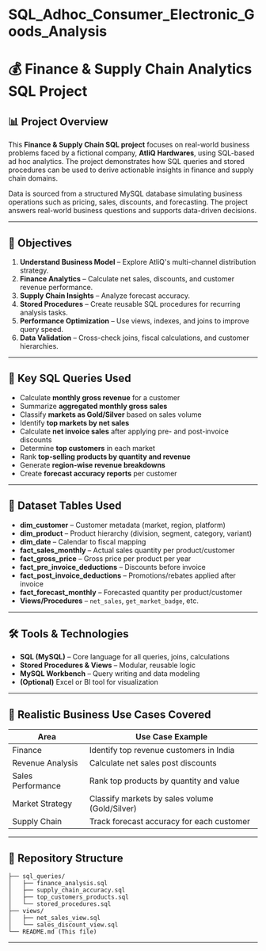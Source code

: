 # SQL_Adhoc_Consumer_Electronic_Goods_Analysis

# 💰 Finance & Supply Chain Analytics SQL Project

## 📊 Project Overview

This **Finance & Supply Chain SQL project** focuses on real-world business problems faced by a fictional company, **AtliQ Hardwares**, using SQL-based ad hoc analytics. The project demonstrates how SQL queries and stored procedures can be used to derive actionable insights in finance and supply chain domains.

Data is sourced from a structured MySQL database simulating business operations such as pricing, sales, discounts, and forecasting. The project answers real-world business questions and supports data-driven decisions.

---

## 🌟 Objectives

1. **Understand Business Model** – Explore AtliQ's multi-channel distribution strategy.
2. **Finance Analytics** – Calculate net sales, discounts, and customer revenue performance.
3. **Supply Chain Insights** – Analyze forecast accuracy. 
4. **Stored Procedures** – Create reusable SQL procedures for recurring analysis tasks.
5. **Performance Optimization** – Use views, indexes, and joins to improve query speed.
6. **Data Validation** – Cross-check joins, fiscal calculations, and customer hierarchies.

---

## 🧠 Key SQL Queries Used

* Calculate **monthly gross revenue** for a customer 
* Summarize **aggregated monthly gross sales**
* Classify **markets as Gold/Silver** based on sales volume
* Identify **top markets by net sales**
* Calculate **net invoice sales** after applying pre- and post-invoice discounts
* Determine **top customers** in each market
* Rank **top-selling products by quantity and revenue**
* Generate **region-wise revenue breakdowns**
* Create **forecast accuracy reports** per customer

---

## 📂 Dataset Tables Used

* **dim\_customer** – Customer metadata (market, region, platform)
* **dim\_product** – Product hierarchy (division, segment, category, variant)
* **dim\_date** – Calendar to fiscal mapping
* **fact\_sales\_monthly** – Actual sales quantity per product/customer
* **fact\_gross\_price** – Gross price per product per year
* **fact\_pre\_invoice\_deductions** – Discounts before invoice
* **fact\_post\_invoice\_deductions** – Promotions/rebates applied after invoice
* **fact\_forecast\_monthly** – Forecasted quantity per product/customer
* **Views/Procedures** – `net_sales`, `get_market_badge`, etc.

---

## 🛠️ Tools & Technologies

* **SQL (MySQL)** – Core language for all queries, joins, calculations
* **Stored Procedures & Views** – Modular, reusable logic
* **MySQL Workbench** – Query writing and data modeling
* **(Optional)** Excel or BI tool for visualization

---

## 📅 Realistic Business Use Cases Covered

| Area              | Use Case Example                                         |
| ----------------- | -------------------------------------------------------- |
| Finance           | Identify top revenue customers in India                  |
| Revenue Analysis  | Calculate net sales post discounts                       |
| Sales Performance | Rank top products by quantity and value                  |
| Market Strategy   | Classify markets by sales volume (Gold/Silver)           |
| Supply Chain      | Track forecast accuracy for each customer                |

---

## 📁 Repository Structure

```
├── sql_queries/
│   ├── finance_analysis.sql
│   ├── supply_chain_accuracy.sql
│   ├── top_customers_products.sql
│   └── stored_procedures.sql
├── views/
│   ├── net_sales_view.sql
│   └── sales_discount_view.sql
└── README.md (This file)
```

---


